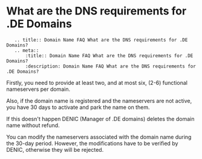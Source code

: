 # What are the DNS requirements for .DE Domains

```eval_rst
   .. title:: Domain Name FAQ What are the DNS requirements for .DE Domains?
   .. meta::
       :title:: Domain Name FAQ What are the DNS requirements for .DE Domains?
       :description: Domain Name FAQ What are the DNS requirements for .DE Domains?
```

Firstly, you need to provide at least two, and at most six, (2-6) functional nameservers per domain.

Also, if the domain name is registered and the nameservers are not active, you have 30 days to activate and park the name on them.

If this doesn't happen DENIC (Manager of .DE domains) deletes the domain name without refund.

You can modify the nameservers associated with the domain name during the 30-day period. However, the modifications have to be verified by DENIC, otherwise they will be rejected.